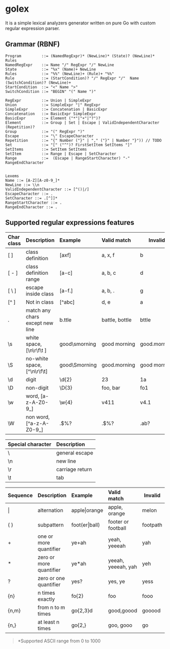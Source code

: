 # golex
It is a simple lexical analyzers generator written on pure Go
with custom regular expression parser.

## Grammar (RBNF)

```
Program         ::= (NamedRegExpr)* (NewLine)* (State)? (NewLine)* Rules
NamedRegExpr    ::= Name "/" RegExpr "/" NewLine
State           ::= "%x" (Name)+ NewLine
Rules           ::= "%%" (NewLine)+ (Rule)+ "%%"
Rule            ::= (StartCondition)? "/" RegExpr "/"  Name (SwitchCondition)? (NewLine)+
StartCondition  ::= "<" Name ">"
SwitchCondition ::= "BEGIN" "(" Name ")"

RegExpr         ::= Union | SimpleExpr
Union           ::= SimpleExpr "|" RegExpr
SimpleExpr      ::= Concatenation | BasicExpr
Concatenation   ::= BasicExpr SimpleExpr
BasicExpr       ::= Element ("*"|"+"|"?")?
Element         ::= Group | Set | Escape | ValidIndependentCharacter (Repetition)?
Group           ::= "(" RegExpr ")"
Escape          ::= "\" EscapeCharacter
Repetition      ::= "{" Number ("}" | "," ("}" | Number "}")) // TODO
Set             ::= "[" ("^")? FirstSetItem SetItems "]"
SetItems        ::= SetItem SetItems
SetItem         ::= Range | Escape | SetCharacter
Range           ::=  (Escape | RangeStartCharacter) "-" RangeEndCharacter


Lexems
Name ::= [A-Z][A-z0-9_]*
NewLine ::= \\n
ValidIndependentCharacter ::= [^()|/]
EscapeCharacter ::= .
SetCharacter ::= .[^]]*
RangeStartCharacter ::= .
RangeEndCharacter ::= .
```

## Supported regular expressions features

|Char class|Description|Example|Valid match|Invalid|
:---|:---|:---|:---|---
[ ]|class definition|[axf]|a, x, f|b
[ - ]|class definition range|[a-c]|a, b, c|d
[ \ ]|escape inside class|[a-f\.]|a, b, .| g
[^ ]|Not in class|[^abc]|d, e| a
.|match any chars except new line|b.ttle|battle, bottle| bttle
\s|white space, [\n\r\f\t ]|good\smorning|good morning|good.morning
\S|no-white space, [^\n\r\f\t]|good\Smorning|good.morning|good morning
\d| digit|\d{2}|23|1a
\D| non-digit|\D{3}|foo, bar|fo1
\w| word, [a-z-A-Z0-9_]|\w{4}|v411|v4.1
\W|non word, [^a-z-A-Z0-9_]|.$%?|.$%?|.ab?

|Special character|Description
:---|:---
\\ |general escape|
\n|new line|
\r|carriage return|
\t|tab|

|Sequence|Description|Example|Valid match|Invalid|
:---|:---|:---|:---|---
\||alternation|apple\|orange|apple, orange|melon
( )| subpattern |foot(er\|ball)|footer or football|footpath
+| one or more quantifier|ye+ah|yeah, yeeeah|yah  
*| zero or more quantifier|ye*ah|yeeah, yeeeah, yah|yeh 
?| zero or one quantifier|yes?|yes, ye|yess
{n}|n times exactly|fo{2}|foo|fooo
{n,m}|from n to m times|go{2,3}d|good,goood|gooood
{n,}|at least n times|go{2,}|goo, gooo|go

> *Supported ASCII range from 0 to 1000